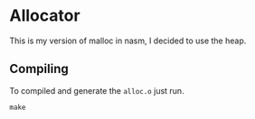 # Allocator
This is my version of malloc in nasm, I decided to use the heap.

## Compiling
To compiled and generate the `alloc.o` just run.
```
make
```
